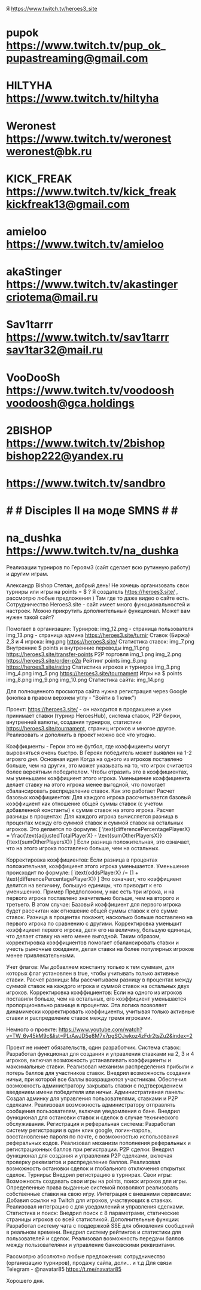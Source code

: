 Я
https://www.twitch.tv/heroes3_site

# pupok https://www.twitch.tv/pup_ok_  pupastreaming@gmail.com
# HILTYHA https://www.twitch.tv/hiltyha
# Weronest https://www.twitch.tv/weronest weronest@bk.ru
# KICK_FREAK https://www.twitch.tv/kick_freak  kickfreak13@gmail.com
# amieloo https://www.twitch.tv/amieloo 
# akaStinger https://www.twitch.tv/akastinger criotema@mail.ru
# Sav1tarrr https://www.twitch.tv/sav1tarrr sav1tar32@mail.ru
# VooDooSh https://www.twitch.tv/voodoosh voodoosh@gca.holdings

# 2BISHOP https://www.twitch.tv/2bishop  bishop222@yandex.ru

# https://www.twitch.tv/sandbro

# # # Disciples II на моде SMNS # # #
# na_dushka https://www.twitch.tv/na_dushka

Реализации турниров по Героям3 (сайт сделает всю рутинную работу) и другим играм.

Александр Bishop
Степан, добрый день! 
Не хочешь организовать свои турниры или игры на points = $ ? Я создатель https://heroes3.site/ , рассмотрю любые предложения ) Там где то даже видео о сайте есть.
Сотрудничество Heroes3.site - сайт имеет много функциональностей и настроек. Можно прикрутить дополнительный функционал.
Может вам нужен такой сайт?

Помогает в организации:
Турниров: img_12.png - страница пользователя img_13.png - страница админа https://heroes3.site/turnir
Ставок (Биржа) 2,3 и 4 игрока: img.png https://heroes3.site/
Статистика ставок: img_7.png
Внутренние $ points и внутренние переводы img_11.png https://heroes3.site/transfer-points
P2P торговля img_1.png img_2.png https://heroes3.site/order-p2p
Рейтинг points img_6.png https://heroes3.site/rating
Статистика игроков и турниров img_3.png img_4.png img_5.png https://heroes3.site/tournament 
Игры на $ points img_8.png img_9.png img_10.png
Статистика сайта: img_14.png

Для полноценного просмотра сайта нужна регистрация через Google (кнопка в правом верхнем углу - "Войти в 1 клик")

Проект: https://heroes3.site/ - он находится в продакшене и уже принимает ставки (турнир HeroesHub), система ставок, P2P биржи, внутренней валюты, создания турниров, 
статистики https://heroes3.site/tournament, страниц игроков и многое другое. Реализовать и дополнить в проект можно всё что угодно.

Коэффициенты - 
Герои это не футбол, где коэффициенты могут выровняться очень быстро. В Героях победитель может выявлен на 1-2 игровго дня.
Основная идея
Когда на одного из игроков поставлено больше, чем на других, это может указывать на то, что игрок считается более вероятным победителем. Чтобы отразить это в коэффициентах, мы уменьшаем коэффициент этого игрока. Уменьшение коэффициента делает ставку на этого игрока менее выгодной, что помогает сбалансировать распределение ставок.
Как это работает
Расчет базовых коэффициентов:
Для каждого игрока рассчитывается базовый коэффициент как отношение общей суммы ставок (с учетом добавленной константы) к сумме ставок на этого игрока.
Расчет разницы в процентах:
Для каждого игрока вычисляется разница в процентах между его суммой ставок и суммой ставок на остальных игроков. Это делается по формуле: [ \text{differencePercentagePlayerX} = \frac{\text{adjustedTotalPlayerX} - \text{sumOtherPlayersX}}{\text{sumOtherPlayersX}} ]
Если разница положительная, это означает, что на этого игрока поставлено больше, чем на остальных.


Корректировка коэффициентов:
Если разница в процентах положительная, коэффициент этого игрока уменьшается. Уменьшение происходит по формуле: [ \text{oddsPlayerX} /= (1 + \text{differencePercentagePlayerX}) ]
Это означает, что коэффициент делится на величину, большую единицы, что приводит к его уменьшению.
Пример
Предположим, у нас есть три игрока, и на первого игрока поставлено значительно больше, чем на второго и третьего. В этом случае:
Базовый коэффициент для первого игрока будет рассчитан как отношение общей суммы ставок к его сумме ставок.
Разница в процентах покажет, насколько больше поставлено на первого игрока по сравнению с другими.
Корректировка уменьшит коэффициент первого игрока, деля его на величину, большую единицы, что делает ставку на него менее выгодной.
Таким образом, корректировка коэффициентов помогает сбалансировать ставки и учесть рыночные ожидания, делая ставки на более популярных игроков менее привлекательными.


Учет флагов: Мы добавляем константу только к тем суммам, для которых флаг установлен в true, чтобы учитывать только активные ставки.
Расчет разницы: Мы рассчитываем разницу в процентах между суммой ставок на каждого игрока и суммой ставок на остальных двух игроков.
Корректировка коэффициентов: Если на одного из игроков поставили больше, чем на остальных, его коэффициент уменьшается пропорционально разнице в процентах.
Эта логика позволяет динамически корректировать коэффициенты, учитывая только активные ставки и распределение ставок между тремя игроками.


Немного о проекте:
https://www.youtube.com/watch?v=TW_6y45kM9c&list=PLrAwJD5e8M7x7pgSOJwkoz4zFdr2tsZu2&index=2

Проект не имеет обязательств, один разработчик.
Система ставок:
Разработал функционал для создания и управления ставками на 2, 3 и 4 игроков, включая возможность устанавливать коэффициенты и максимальные ставки.
Реализовал механизм распределения прибыли и потерь баллов для участников ставок.
Внедрил возможность создания ничьи, при которой все баллы возвращаются участникам.
Обеспечил возможность администратору закрывать ставки с подтверждением введением имени победителя или ничьи.
Административная панель:
Создал админку для управления пользователями, ставками и P2P сделками.
Реализовал возможность администратору отправлять сообщения пользователям, включая уведомления о бане.
Внедрил функционал для остановки ставок и сделок в случае технического обслуживания.
Регистрация и реферальная система:
Разработал систему регистрации в один клик google, логин-пароль, восстановление пароля по почте, с возможностью использования реферальных кодов.
Реализовал механизм пополнения реферальных и регистрационных баллов при регистрации.
P2P сделки:
Внедрил функционал для создания и управления P2P сделками, включая проверку реквизитов и распределение баллов.
Реализовал возможность остановки сделок и глобального отключения открытых сделок.
Турниры:
Внедрил регистрацию в турнирах.
Свои игры:
Возможность создавать свои игры на points, поиск игроков для игры. Определенные права выданные системой позволяют реализовать собственные ставки на свою игру.
Интеграция с внешними сервисами:
Добавил ссылки на Twitch для игроков, участвующих в ставках.
Реализовал интеграцию с для уведомлений и управления сделками.
Статистика и поиск:
Внедрил поиск с 8 параметрами, статические страницы игроков со всей статистикой.
Дополнительные функции:
Разработал систему чата с поддержкой SSE для обновления сообщений в реальном времени.
Внедрил систему рейтингов и статистики для пользователей и сделок.
Реализовал возможность передачи баллов между пользователями и управление банковскими реквизитами.

Рассмотрю абсолютно любые предложения: сотрудничество (организацию турниров), продажу сайта, доли... и т.д
Для связи Telegram - @navatar85   https://t.me/navatar85

Хорошего дня.